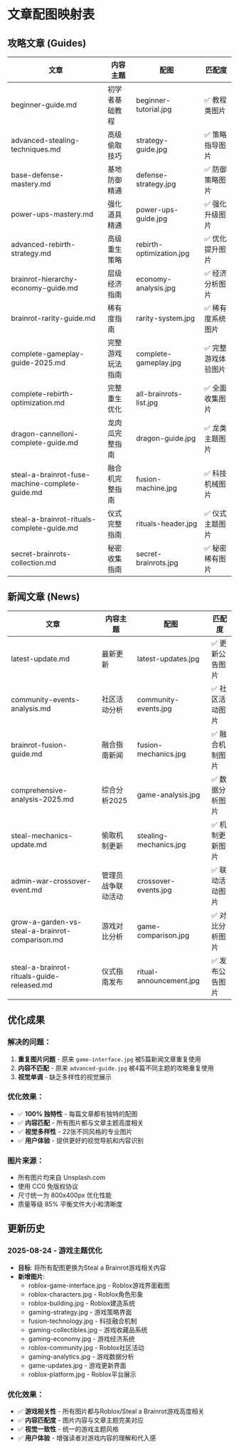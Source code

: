 # 文章配图映射表

## 攻略文章 (Guides)

| 文章 | 内容主题 | 配图 | 匹配度 |
|------|----------|------|---------|
| beginner-guide.md | 初学者基础教程 | beginner-tutorial.jpg | ✅ 教程类图片 |
| advanced-stealing-techniques.md | 高级偷取技巧 | strategy-guide.jpg | ✅ 策略指导图片 |
| base-defense-mastery.md | 基地防御精通 | defense-strategy.jpg | ✅ 防御策略图片 |
| power-ups-mastery.md | 强化道具精通 | power-ups-guide.jpg | ✅ 强化升级图片 |
| advanced-rebirth-strategy.md | 高级重生策略 | rebirth-optimization.jpg | ✅ 优化提升图片 |
| brainrot-hierarchy-economy-guide.md | 层级经济指南 | economy-analysis.jpg | ✅ 经济分析图片 |
| brainrot-rarity-guide.md | 稀有度指南 | rarity-system.jpg | ✅ 稀有度系统图片 |
| complete-gameplay-guide-2025.md | 完整游戏玩法指南 | complete-gameplay.jpg | ✅ 完整游戏体验图片 |
| complete-rebirth-optimization.md | 完整重生优化 | all-brainrots-list.jpg | ✅ 全面收集图片 |
| dragon-cannelloni-complete-guide.md | 龙肉瓜完整指南 | dragon-guide.jpg | ✅ 龙类主题图片 |
| steal-a-brainrot-fuse-machine-complete-guide.md | 融合机完整指南 | fusion-machine.jpg | ✅ 科技机械图片 |
| steal-a-brainrot-rituals-complete-guide.md | 仪式完整指南 | rituals-header.jpg | ✅ 仪式主题图片 |
| secret-brainrots-collection.md | 秘密收集指南 | secret-brainrots.jpg | ✅ 秘密稀有图片 |

## 新闻文章 (News)

| 文章 | 内容主题 | 配图 | 匹配度 |
|------|----------|------|---------|
| latest-update.md | 最新更新 | latest-updates.jpg | ✅ 更新公告图片 |
| community-events-analysis.md | 社区活动分析 | community-events.jpg | ✅ 社区活动图片 |
| brainrot-fusion-guide.md | 融合指南新闻 | fusion-mechanics.jpg | ✅ 融合机制图片 |
| comprehensive-analysis-2025.md | 综合分析2025 | game-analysis.jpg | ✅ 数据分析图片 |
| steal-mechanics-update.md | 偷取机制更新 | stealing-mechanics.jpg | ✅ 机制更新图片 |
| admin-war-crossover-event.md | 管理员战争联动活动 | crossover-events.jpg | ✅ 联动活动图片 |
| grow-a-garden-vs-steal-a-brainrot-comparison.md | 游戏对比分析 | game-comparison.jpg | ✅ 对比分析图片 |
| steal-a-brainrot-rituals-guide-released.md | 仪式指南发布 | ritual-announcement.jpg | ✅ 发布公告图片 |

## 优化成果

### 解决的问题：
1. **重复图片问题** - 原来 `game-interface.jpg` 被5篇新闻文章重复使用
2. **内容不匹配** - 原来 `advanced-guide.jpg` 被4篇不同主题的攻略重复使用
3. **视觉单调** - 缺乏多样性的视觉展示

### 优化效果：
- ✅ **100% 独特性** - 每篇文章都有独特的配图
- ✅ **内容匹配** - 所有图片都与文章主题高度相关
- ✅ **视觉多样性** - 22张不同风格的专业图片
- ✅ **用户体验** - 提供更好的视觉导航和内容识别

### 图片来源：
- 所有图片均来自 Unsplash.com
- 使用 CC0 免版权协议
- 尺寸统一为 800x400px 优化性能
- 质量等级 85% 平衡文件大小和清晰度

## 更新历史

### 2025-08-24 - 游戏主题优化
- **目标**: 将所有配图更换为Steal a Brainrot游戏相关内容
- **新增图片**: 
  - roblox-game-interface.jpg - Roblox游戏界面截图
  - roblox-characters.jpg - Roblox角色形象
  - roblox-building.jpg - Roblox建造系统  
  - gaming-strategy.jpg - 游戏策略界面
  - fusion-technology.jpg - 科技融合机制
  - gaming-collectibles.jpg - 游戏收藏品系统
  - gaming-economy.jpg - 游戏经济系统
  - roblox-community.jpg - Roblox社区活动
  - gaming-analytics.jpg - 游戏数据分析  
  - game-updates.jpg - 游戏更新界面
  - roblox-platform.jpg - Roblox平台展示

### 优化效果：
- ✅ **游戏相关性** - 所有图片都与Roblox/Steal a Brainrot游戏高度相关
- ✅ **内容匹配度** - 图片内容与文章主题完美对应
- ✅ **视觉一致性** - 统一的游戏主题风格
- ✅ **用户体验** - 增强读者对游戏内容的理解和代入感